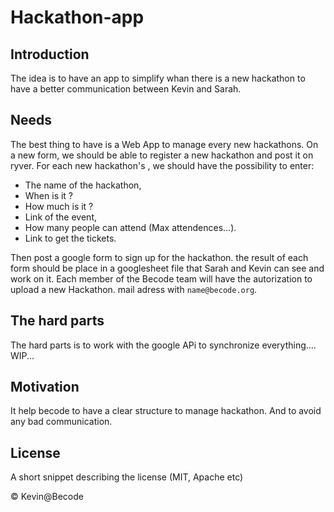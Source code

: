 # Hackathon-app

## Introduction

The idea is to have an app to simplify whan there is a new hackathon to have a better communication between Kevin and Sarah.

## Needs

The best thing to have is a Web App to manage every new hackathons.
On a new form, we should be able to register a new hackathon and post it on ryver.
For each new hackathon's , we should have the possibility to enter:

- The name of the hackathon,
- When is it ?
- How much is it ?
- Link of the event,
- How many people can attend (Max attendences...).
- Link to get the tickets.

Then post a google form to sign up for the hackathon. the result of each form should be place in a googlesheet file that Sarah and Kevin can see and work on it.
Each member of the Becode team will have the autorization to upload a new Hackathon.
mail adress with `name@becode.org`.

## The hard parts

The hard parts is to work with the google APi to synchronize everything....
WIP...

## Motivation

It help becode to have a clear structure to manage hackathon. And to avoid any bad communication.

## License

A short snippet describing the license (MIT, Apache etc)

© Kevin@Becode
